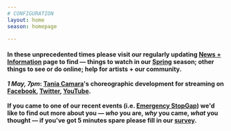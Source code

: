 ```yaml
---
# CONFIGURATION
layout: home
season: homepage

---
```

#### In these unprecedented times please visit our regularly updating [News + Information](/coronavirus) page to find — things to watch in our [Spring](/current/2020-springsummer/) season; other things to see or do online; help for artists + our community.<br><br>*1 May, 7pm*: [Tania Camara](/current/2020-springsummer/camara)'s choreographic development for streaming on <a href="http://facebook.com/warnmcr" target="_blank">Facebook</a>, <a href="http://twitter.com/warnmcr" target="_blank">Twitter</a>, <a href="http://www.youtube.com/channel/UCcAnSRD_qFdRdJ39gVEyFcg" target="_blank">YouTube</a>.<br><br>If you came to one of our recent events (i.e. [Emergency StopGap](/current/2020-emergencystopgap)) we'd like to find out more about you — *who* you are, *why* you came, *what* you thought — if you've got 5 minutes spare please fill in our <a href="http://research.audiencesurveys.org/s.asp?k=157901649112" target="_blank">survey</a>.
